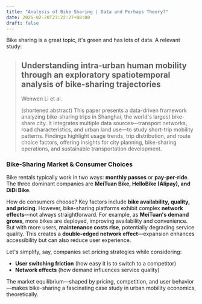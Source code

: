 ```yaml
---
title: "Analysis of Bike Sharing | Data and Perhaps Theory?"
date: 2025-02-20T23:22:27+08:00
draft: false
---
```


Bike sharing is a great topic, it's green and has lots of data. A relevant study:

> ## Understanding intra-urban human mobility through an exploratory spatiotemporal analysis of bike-sharing trajectories
>
> Wenwen Li et al.
>
> (shortened abstract) This paper presents a data-driven framework analyzing bike-sharing trips in Shanghai, the world's largest bike-share city. It integrates multiple data sources—transport networks, road characteristics, and urban land use—to study short-trip mobility patterns. Findings highlight usage trends, trip distribution, and route choice factors, offering insights for city planning, bike-sharing operations, and sustainable transportation development.

### Bike-Sharing Market & Consumer Choices

Bike rentals typically work in two ways: **monthly passes** or **pay-per-ride**. The three dominant companies are **MeiTuan Bike, HelloBike (Alipay), and DiDi Bike**.

How do consumers choose? Key factors include **bike availability, quality, and pricing**. However, bike-sharing platforms exhibit complex **network effects**—not always straightforward. For example, as **MeiTuan's demand grows**, more bikes are deployed, improving availability and convenience. But with more users, **maintenance costs rise**, potentially degrading service quality. This creates a **double-edged network effect**—expansion enhances accessibility but can also reduce user experience.

Let's simplify, say, companies set pricing strategies while considering:

- **User switching friction** (how easy it is to switch to a competitor)
- **Network effects** (how demand influences service quality)

The market equilibrium—shaped by pricing, competition, and user behavior—makes bike-sharing a fascinating case study in urban mobility economics, theoretically.
